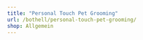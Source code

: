 ```yaml
---
title: "Personal Touch Pet Grooming"
url: /bothell/personal-touch-pet-grooming/
shop: Allgemein
---
```

